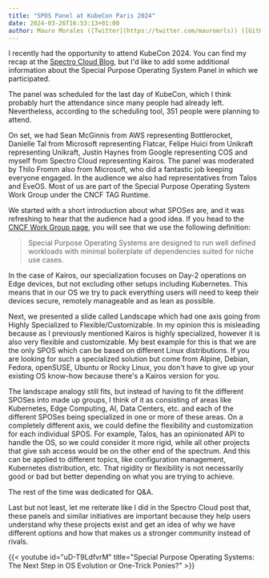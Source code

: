 ```yaml
---
title: "SPOS Panel at KubeCon Paris 2024"
date: 2024-03-26T16:53:13+01:00
author: Mauro Morales ([Twitter](https://twitter.com/mauromrls)) ([GitHub](https://github.com/mauromorales))
---
```


I recently had the opportunity to attend KubeCon 2024. You can find my recap at the [Spectro Cloud Blog](https://www.spectrocloud.com/blog/kubecon-paris-edge-ai-and-la-vie-en-cloud-native), but I'd like to add some additional information about the Special Purpose Operating System Panel in which we participated.

The panel was scheduled for the last day of KubeCon, which I think probably hurt the attendance since many people had already left. Nevertheless, according to the scheduling tool, 351 people were planning to attend.

On set, we had Sean McGinnis from AWS representing Bottlerocket, Danielle Tal from Microsoft representing Flatcar, Felipe Huici from Unikraft representing Unikraft, Justin Haynes from Google representing COS and myself from Spectro Cloud representing Kairos. The panel was moderated by Thilo Fromm also from Microsoft, who did a fantastic job keeping everyone engaged. In the audience we also had representatives from Talos and EveOS. Most of us are part of the Special Purpose Operating System Work Group under the CNCF TAG Runtime.

We started with a short introduction about what SPOSes are, and it was refreshing to hear that the audience had a good idea. If you head to the [CNCF Work Group page](https://tag-runtime.cncf.io/wgs/spos/charter/), you will see that we use the following definition:

> Special Purpose Operating Systems are designed to run well defined workloads with minimal boilerplate of dependencies suited for niche use cases.

In the case of Kairos, our specialization focuses on Day-2 operations on Edge devices, but not excluding other setups including Kubernetes. This means that in our OS we try to pack everything users will need to keep their devices secure, remotely manageable and as lean as possible.

Next, we presented a slide called Landscape which had one axis going from Highly Specialized to Flexible/Customizable. In my opinion this is misleading because as I previously mentioned Kairos is highly specialized, however it is also very flexible and customizable. My best example for this is that we are the only SPOS which can be based on different Linux distributions. If you are looking for such a specialized solution but come from Alpine, Debian, Fedora, openSUSE, Ubuntu or Rocky Linux, you don't have to give up your existing OS know-how because there's a Kairos version for you.

The landscape analogy still fits, but instead of having to fit the different SPOSes into made up groups, I think of it as consisting of areas like Kubernetes, Edge Computing, AI, Data Centers, etc. and each of the different SPOSes being specialized in one or more of these areas. On a completely different axis, we could define the flexibility and customization for each individual SPOS. For example, Talos, has an opinionated API to handle the OS, so we could consider it more rigid, while all other projects that give ssh access would be on the other end of the spectrum. And this can be applied to different topics, like configuration management, Kubernetes distribution, etc. That rigidity or flexibility is not necessarily good or bad but better depending on what you are trying to achieve.

The rest of the time was dedicated for Q&A.

Last but not least, let me reiterate like I did in the Spectro Cloud post that, these panels and similar initiatives are important because they help users understand why these projects exist and get an idea of why we have different options and how that makes us a stronger community instead of rivals.

{{< youtube id="uD-T9LdfvrM" title="Special Purpose Operating Systems: The Next Step in OS Evolution or One-Trick Ponies?" >}}